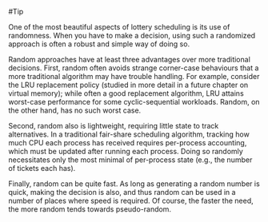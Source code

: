 #Tip 

One of the most beautiful aspects of lottery scheduling is its use of randomness. When you have to make a decision, using such a randomized approach is often a robust and simple way of doing so. 

Random approaches have at least three advantages over more traditional decisions. First, random often avoids strange corner-case behaviours that a more traditional algorithm may have trouble handling. For example, consider the LRU replacement policy (studied in more detail in a future chapter on virtual memory); while often a good replacement algorithm, LRU attains worst-case performance for some cyclic-sequential workloads. Random, on the other hand, has no such worst case. 

Second, random also is lightweight, requiring little state to track alternatives. In a traditional fair-share scheduling algorithm, tracking how much CPU each process has received requires per-process accounting, which must be updated after running each process. Doing so randomly necessitates only the most minimal of per-process state (e.g., the number of tickets each has). 

Finally, random can be quite fast. As long as generating a random number is quick, making the decision is also, and thus random can be used in a number of places where speed is required. Of course, the faster the need, the more random tends towards pseudo-random.